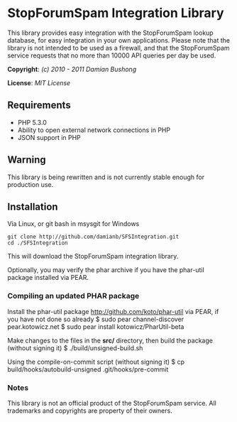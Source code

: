 # StopForumSpam Integration Library

This library provides easy integration with the StopForumSpam lookup database, for easy integration in your own applications.
Please note that the library is not intended to be used as a firewall, and that the StopForumSpam service requests that no more than 10000 API queries per day be used.

**Copyright**: *(c) 2010 - 2011 Damian Bushong*

**License**: *MIT License*

## Requirements

* PHP 5.3.0
* Ability to open external network connections in PHP
* JSON support in PHP

## Warning

This library is being rewritten and is not currently stable enough for production use.

## Installation

Via Linux, or git bash in msysgit for Windows

	git clone http://github.com/damianb/SFSIntegration.git
	cd ./SFSIntegration

This will download the StopForumSpam integration library.

Optionally, you may verify the phar archive if you have the phar-util package installed via PEAR.

### Compiling an updated PHAR package

Install the phar-util package <http://github.com/koto/phar-util> via PEAR, if you have not done so already
    $ sudo pear channel-discover pear.kotowicz.net
    $ sudo pear install kotowicz/PharUtil-beta

Make changes to the files in the **src/** directory, then build the package (without signing it)
    $ ./build/unsigned-build.sh

Using the compile-on-commit script (without signing it)
    $ cp build/hooks/autobuild-unsigned .git/hooks/pre-commit

### Notes

This library is not an official product of the StopForumSpam service.
All trademarks and copyrights are property of their owners.
